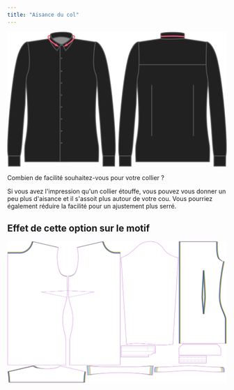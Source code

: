 ```yaml
---
title: "Aisance du col"
---
```


![Aisance du col](collarease.svg)

Combien de facilité souhaitez-vous pour votre collier ?

Si vous avez l'impression qu'un collier étouffe, vous pouvez vous donner un peu plus d'aisance et il s'assoit plus autour de votre cou. Vous pourriez également réduire la facilité pour un ajustement plus serré.

## Effet de cette option sur le motif

![Cette image montre l'effet de cette option en superposant plusieurs variantes qui ont une valeur différente pour cette option](simone_collarease_sample.svg "Effet de cette option sur le modèle")
